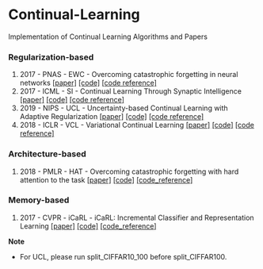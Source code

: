 # Continual-Learning
Implementation of Continual Learning Algorithms and Papers

### Regularization-based

1. 2017 - PNAS - EWC - Overcoming catastrophic forgetting in neural networks [[paper]](https://arxiv.org/abs/1612.00796) [[code]](https://github.com/Minhchuyentoancbn/Continual-Learning/tree/master/EWC) [[code reference]](https://github.com/moskomule/ewc.pytorch)
2. 2017 - ICML - SI - Continual Learning Through Synaptic Intelligence [[paper]](https://arxiv.org/abs/1703.04200) [[code]](https://github.com/Minhchuyentoancbn/Continual-Learning/tree/master/SI) [[code reference]](https://github.com/GT-RIPL/Continual-Learning-Benchmark)
3. 2019 - NIPS - UCL - Uncertainty-based Continual Learning with Adaptive Regularization [[paper]](https://arxiv.org/abs/1905.11614) [[code]](https://github.com/Minhchuyentoancbn/Continual-Learning/tree/master/UCL/approaches) [[code reference]](https://github.com/csm9493/UCL)
4. 2018 - ICLR - VCL - Variational Continual Learning [[paper]](https://arxiv.org/abs/1710.10628) [[code]](https://github.com/Minhchuyentoancbn/Continual-Learning/tree/master/UCL/approaches) [[code reference]](https://github.com/nvcuong/variational-continual-learning)

### Architecture-based

1. 2018 - PMLR - HAT - Overcoming catastrophic forgetting with hard attention to the task [[paper]](https://arxiv.org/abs/1801.01423) [[code]](https://github.com/Minhchuyentoancbn/Continual-Learning/tree/master/UCL/approaches) [[code_reference]](https://github.com/joansj/hat)


### Memory-based

1. 2017 - CVPR - iCaRL - iCaRL: Incremental Classifier and Representation Learning [[paper]](https://arxiv.org/abs/1611.07725) [[code]](https://github.com/Minhchuyentoancbn/Continual-Learning/tree/master/iCaLR) [[code_reference]](https://github.com/srebuffi/iCaRL)

__Note__
- For UCL, please run split_CIFFAR10_100 before split_CIFFAR100.